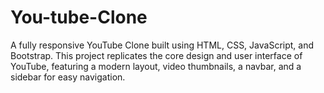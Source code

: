 # You-tube-Clone
A fully responsive YouTube Clone built using HTML, CSS, JavaScript, and Bootstrap. This project replicates the core design and user interface of YouTube, featuring a modern layout, video thumbnails, a navbar, and a sidebar for easy navigation.
